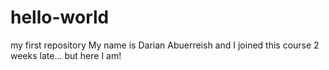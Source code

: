 # hello-world
my first repository
My name is Darian Abuerreish and I joined this course 2 weeks late... but here I am!